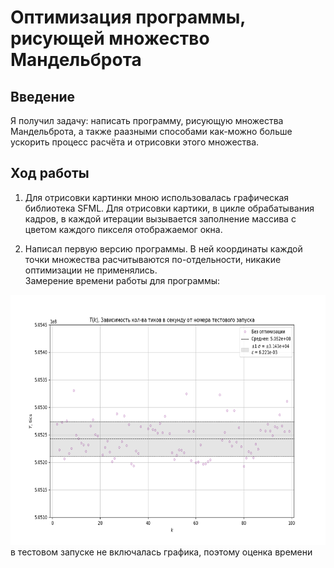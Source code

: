 # Оптимизация программы, рисующей множество Мандельброта

## Введение 

Я получил задачу: написать программу, рисующую множества Мандельброта, а также раазными способами как-можно больше ускорить процесс расчёта и отрисовки этого множества.

## Ход работы 

1) Для отрисовки картинки мною использовалась графическая библиотека SFML. Для отрисовки картики, в цикле обрабатывания кадров, в каждой итерации вызывается заполнение массива с цветом каждого пикселя отображаемог окна.    


2) Написал первую версию программы. В ней координаты каждой точки множества расчитываются по-отдельности, никакие оптимизации не применялись.   
Замерение времени работы для программы: 
<img src="graphs/0.png" alt="Cnfkj" width="590" height="400">
в тестовом запуске не включалась графика, поэтому оценка времени

